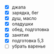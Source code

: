 - [x] джапа
- [x] зарядка, бег
- [x] душ, масло
- [x] оладушки 
- [x] обед, подготовка
- [x] занятия
- [x] подготовка 5,3
- [ ] убрать варенье
